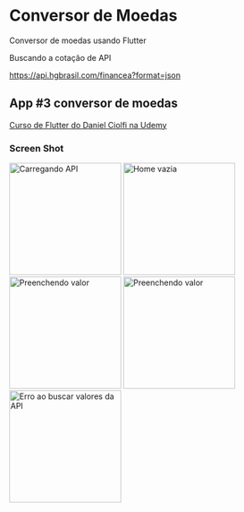 # Conversor de Moedas

Conversor de moedas usando Flutter

Buscando a cotação de API

<https://api.hgbrasil.com/financea?format=json>


## App #3 conversor de moedas

[Curso de Flutter do Daniel Ciolfi na Udemy](https://www.udemy.com/curso-completo-flutter-app-android-ios/)

### Screen Shot

<img width="200" alt="Carregando API" src="https://github.com/GabrielRozendo/Flutter-ConversorMoedas/raw/master/Screenshot/Simulator Screen Shot - iPhone Xʀ - 2019-05-30 at 00.48.40"> <img width="200" alt="Home vazia" src="https://github.com/GabrielRozendo/Flutter-ConversorMoedas/raw/master/Screenshot/Simulator Screen Shot - iPhone Xʀ - 2019-05-30 at 00.48.30.png"> <img width="200" alt="Preenchendo valor" src="https://github.com/GabrielRozendo/Flutter-ConversorMoedas/raw/master/Screenshot/Simulator Screen Shot - iPhone Xʀ - 2019-05-30 at 00.48.06.png"> <img width="200" alt="Preenchendo valor" src="https://github.com/GabrielRozendo/Flutter-ConversorMoedas/raw/master/Screenshot/Simulator%20Screen%20Shot%20-%20iPhone%20X%CA%80%20-%202019-05-29%20at%2020.12.01.png"> <img width="200" alt="Erro ao buscar valores da API" src="https://github.com/GabrielRozendo/Flutter-ConversorMoedas/raw/master/Screenshot/Simulator Screen Shot - iPhone Xʀ - 2019-05-30 at 00.54.34.png">